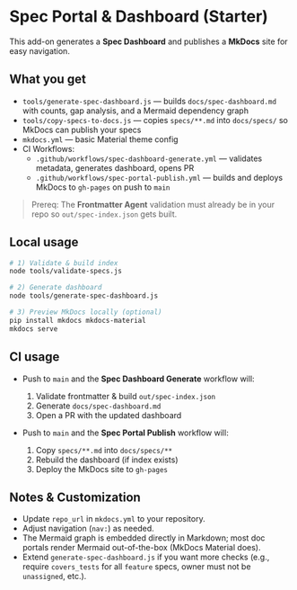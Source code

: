# Spec Portal & Dashboard (Starter)

This add-on generates a **Spec Dashboard** and publishes a **MkDocs** site for easy navigation.

## What you get
- `tools/generate-spec-dashboard.js` — builds `docs/spec-dashboard.md` with counts, gap analysis, and a Mermaid dependency graph
- `tools/copy-specs-to-docs.js` — copies `specs/**.md` into `docs/specs/` so MkDocs can publish your specs
- `mkdocs.yml` — basic Material theme config
- CI Workflows:
  - `.github/workflows/spec-dashboard-generate.yml` — validates metadata, generates dashboard, opens PR
  - `.github/workflows/spec-portal-publish.yml` — builds and deploys MkDocs to `gh-pages` on push to `main`

> Prereq: The **Frontmatter Agent** validation must already be in your repo so `out/spec-index.json` gets built.

## Local usage
```bash
# 1) Validate & build index
node tools/validate-specs.js

# 2) Generate dashboard
node tools/generate-spec-dashboard.js

# 3) Preview MkDocs locally (optional)
pip install mkdocs mkdocs-material
mkdocs serve
```

## CI usage
- Push to `main` and the **Spec Dashboard Generate** workflow will:
  1. Validate frontmatter & build `out/spec-index.json`
  2. Generate `docs/spec-dashboard.md`
  3. Open a PR with the updated dashboard

- Push to `main` and the **Spec Portal Publish** workflow will:
  1. Copy `specs/**.md` into `docs/specs/**`
  2. Rebuild the dashboard (if index exists)
  3. Deploy the MkDocs site to `gh-pages`

## Notes & Customization
- Update `repo_url` in `mkdocs.yml` to your repository.
- Adjust navigation (`nav:`) as needed.
- The Mermaid graph is embedded directly in Markdown; most doc portals render Mermaid out-of-the-box (MkDocs Material does).
- Extend `generate-spec-dashboard.js` if you want more checks (e.g., require `covers_tests` for all `feature` specs, owner must not be `unassigned`, etc.).